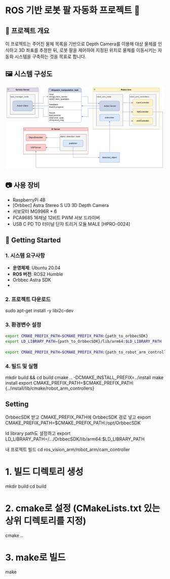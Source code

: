 # ROS 기반 로봇 팔 자동화 프로젝트 🤖

## 📌 프로젝트 개요
이 프로젝트는 주어진 물체 목록을 기반으로 
Depth Camera를 이용해 대상 물체를 인식하고 3D 좌표를 추정한 뒤,
로봇 팔을 제어하여 지정된 위치로 물체를 이동시키는 자동화 시스템을 구축하는 것을 목표로 합니다.

## 🖼️ 시스템 구성도
![System Architecture](./assets/system_architecture.png)
## 📷 사용 장비
- RaspberryPi 4B
- [Orbbec] Astra Stereo S U3 3D Depth Camera
- 서보모터 MG996R * 6
- PCA9685 16채널 12비트 PWM 서보 드라이버
- USB C PD TO 터미널 단자 트리거 모듈 MALE [HPRO-0024]

## 🚀 Getting Started
### 1. 시스템 요구사항
- **운영체제**: Ubuntu 20.04
- **ROS 버전**: ROS2 Humble
- Orbbec Astra SDK
- 
### 2. 프로젝트 다운로드
sudo apt-get install -y libi2c-dev

### 3. 환경변수 설정
```bash
export CMAKE_PREFIX_PATH=$CMAKE_PREFIX_PATH:{path_to_orbbecSDK}
export LD_LIBRARY_PATH={path_to_OrbbecSDK}/lib/arm64:$LD_LIBRARY_PATH

export CMAKE_PREFIX_PATH=$CMAKE_PREFIX_PATH:{path_to_robot_arm_controllers/install}
```

### 4. 빌드 및 실행

mkdir build && cd build
cmake .. -DCMAKE_INSTALL_PREFIX=../install
make install
export CMAKE_PREFIX_PATH=$CMAKE_PREFIX_PATH:{../install/lib/cmake/robot_arm_controllers}


## Setting
OrbbecSDK 받고
CMAKE_PREFIX_PATH에 OrbbecSDK 경로 넣고
export CMAKE_PREFIX_PATH=$CMAKE_PREFIX_PATH:/opt/OrbbecSDK

ld library path도 설정하고
export LD_LIBRARY_PATH=/.../OrbbecSDK/lib/arm64:$LD_LIBRARY_PATH

내 프로젝트 빌드
cd ros_vision_arm/robot_arm/cam_controller
# 1. 빌드 디렉토리 생성
mkdir build
cd build

# 2. cmake로 설정 (CMakeLists.txt 있는 상위 디렉토리를 지정)
cmake ..

# 3. make로 빌드
make
